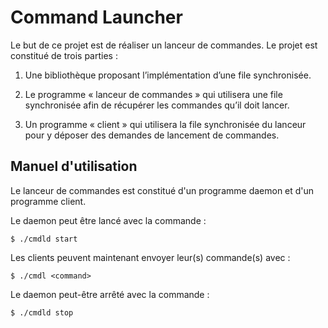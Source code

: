 # Command Launcher

Le but de ce projet est de réaliser un lanceur de commandes. Le projet est
constitué de trois parties :

1. Une bibliothèque proposant l’implémentation d’une file synchronisée.

2. Le programme « lanceur de commandes » qui utilisera une file synchronisée
afin de récupérer les commandes qu’il doit lancer.

3. Un programme « client » qui utilisera la file synchronisée du lanceur pour y
déposer des demandes de lancement de commandes.

## Manuel d'utilisation

Le lanceur de commandes est constitué d'un programme daemon et d'un programme
client.

Le daemon peut être lancé avec la commande :

```
$ ./cmdld start
```

Les clients peuvent maintenant envoyer leur(s) commande(s) avec :

```
$ ./cmdl <command>
```

Le daemon peut-être arrêté avec la commande :

```
$ ./cmdld stop
```
